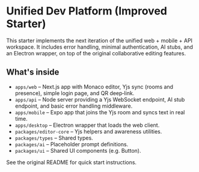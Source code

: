# Unified Dev Platform (Improved Starter)

This starter implements the next iteration of the unified web + mobile + API workspace.  It includes error handling, minimal authentication, AI stubs, and an Electron wrapper, on top of the original collaborative editing features.

## What's inside

- `apps/web` – Next.js app with Monaco editor, Yjs sync (rooms and presence), simple login page, and QR deep‑link.
- `apps/api` – Node server providing a Yjs WebSocket endpoint, AI stub endpoint, and basic error handling middleware.
- `apps/mobile` – Expo app that joins the Yjs room and syncs text in real time.
- `apps/desktop` – Electron wrapper that loads the web client.
- `packages/editor-core` – Yjs helpers and awareness utilities.
- `packages/types` – Shared types.
- `packages/ai` – Placeholder prompt definitions.
- `packages/ui` – Shared UI components (e.g. Button).

See the original README for quick start instructions.